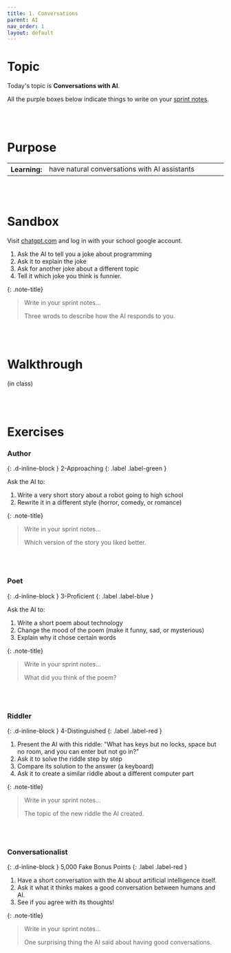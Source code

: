 ```yaml
---
title: 1. Conversations
parent: AI
nav_order: 1
layout: default
---
```


# Topic
Today's topic is **Conversations with AI**.

All the purple boxes below indicate things to write on your [sprint notes](https://docs.google.com/document/d/1OYb_ZXyfsvn03kMQ8d-ZoNxDCCvYakIet19lYNmfJyk/edit?tab=t.0).

<br><br>

# Purpose

<table>
  <tr>
    <th>Learning:</th>
    <td style="width:100%">have natural conversations with AI assistants</td>
  </tr>
</table>

<br><br>

# Sandbox
Visit [chatgpt.com](https://www.chatgpt.com) and log in with your school google account.

1. Ask the AI to tell you a joke about programming
2. Ask it to explain the joke
3. Ask for another joke about a different topic
4. Tell it which joke you think is funnier.

{: .note-title}

> Write in your sprint notes...
>
> Three wrods to describe how the AI responds to you.

<br><br>

# Walkthrough

(in class)

<br><br>

# Exercises

<!-- prettier-ignore-start -->

### Author
{: .d-inline-block }
2-Approaching
{: .label .label-green }

Ask the AI to:
1. Write a very short story about a robot going to high school
2. Rewrite it in a different style (horror, comedy, or romance)

{: .note-title}

> Write in your sprint notes...
>
> Which version of the story you liked better.

<br><br>

### Poet
{: .d-inline-block }
3-Proficient
{: .label .label-blue }

Ask the AI to:
1. Write a short poem about technology
2. Change the mood of the poem (make it funny, sad, or mysterious)
3. Explain why it chose certain words

{: .note-title}

> Write in your sprint notes...
>
> What did you think of the poem?

<br><br>



### Riddler
{: .d-inline-block }
4-Distinguished
{: .label .label-red }

1. Present the AI with this riddle: "What has keys but no locks, space but no room, and you can enter but not go in?"
2. Ask it to solve the riddle step by step
3. Compare its solution to the answer (a keyboard)
4. Ask it to create a similar riddle about a different computer part
   
{: .note-title}

> Write in your sprint notes...
>
> The topic of the new riddle the AI created.

<br><br>

### Conversationalist
{: .d-inline-block }
5,000 Fake Bonus Points
{: .label .label-red }
1. Have a short conversation with the AI about artificial intelligence itself.
2. Ask it what it thinks makes a good conversation between humans and AI.
3. See if you agree with its thoughts!

{: .note-title}

> Write in your sprint notes...
>
> One surprising thing the AI said about having good conversations.

<br><br>

<!-- prettier-ignore-end -->

